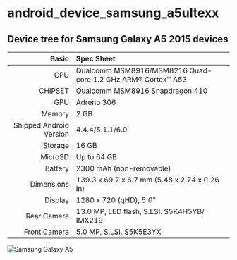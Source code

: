 # android_device_samsung_a5ultexx

## Device tree for Samsung Galaxy A5 2015 devices

Basic   | Spec Sheet
-------:|:-------------------------
CPU     | Qualcomm MSM8916/MSM8216 Quad-core 1.2 GHz ARM® Cortex™ A53
CHIPSET | Qualcomm MSM8916 Snapdragon 410
GPU     | Adreno 306
Memory  | 2 GB
Shipped Android Version | 4.4.4/5.1.1/6.0
Storage | 16 GB
MicroSD | Up to 64 GB
Battery | 2300 mAh (non-removable)
Dimensions | 139.3 x 69.7 x 6.7 mm (5.48 x 2.74 x 0.26 in)
Display | 1280 x 720 (qHD), 5.0"
Rear Camera  | 13.0 MP, LED flash, S.LSI. S5K4H5YB/ IMX219
Front Camera | 5.0 MP, S.LSI. S5K5E3YX

![Samsung Galaxy A5](https://www.dhresource.com/600x600/f2/albu/g4/M00/5C/99/rBVaEFcofXKAI--wAAC_S98Qwh4893.jpg "Galaxy A5")
